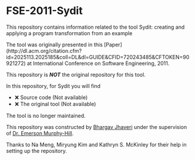 # FSE-2011-Sydit
This repository contains information related to the tool Sydit: creating and applying a program transformation from an example
<p>
The tool was originally presented in this [Paper](http://dl.acm.org/citation.cfm?id=2025113.2025185&coll=DL&dl=GUIDE&CFID=720243485&CFTOKEN=90921272) at International Conference on Software Engineering, 2011.
<p>
This repository is <b><i>NOT</b></i> the original repository for this tool.<br>

In this repository, for Sydit you will find
* :x: Source code (Not available)
* :x: The original tool (Not available)

The tool is no longer maintained.<br>

This repository was constructed by [Bhargav Jhaveri](https://github.com/BhargavJhaveri/) under the supervision of [Dr. Emerson Murphy-Hill](https://github.com/CaptainEmerson).

Thanks to 	Na Meng, Miryung Kim and Kathryn S. McKinley for their help in setting up the repository.

